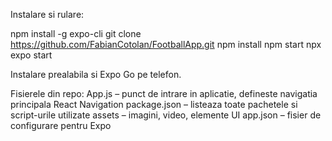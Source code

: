 Instalare si rulare:

npm install -g expo-cli
git clone https://github.com/FabianCotolan/FootballApp.git
npm install
npm start
npx expo start

Instalare prealabila si Expo Go pe telefon.

Fisierele din repo:
App.js – punct de intrare in aplicatie, defineste navigatia principala React Navigation
package.json – listeaza toate pachetele si script-urile utilizate
assets – imagini, video, elemente UI
app.json – fisier de configurare pentru Expo
